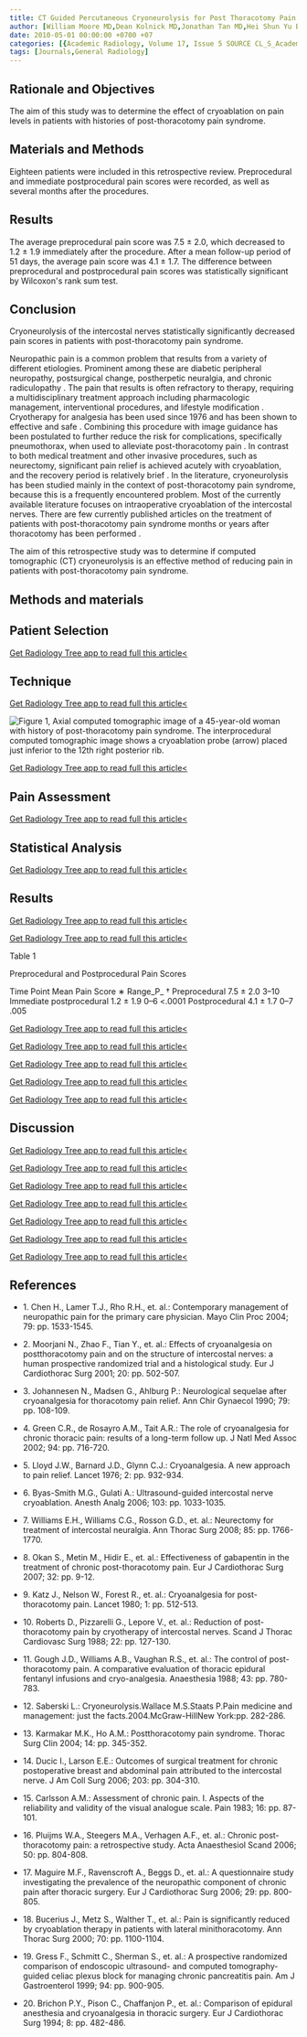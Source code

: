 ```yaml
---
title: CT Guided Percutaneous Cryoneurolysis for Post Thoracotomy Pain Syndrome
author: [William Moore MD,Dean Kolnick MD,Jonathan Tan MD,Hei Shun Yu BS]
date: 2010-05-01 00:00:00 +0700 +07
categories: [{Academic Radiology, Volume 17, Issue 5 SOURCE CL_S_AcademicRadiologyVolume17Issue5 1}]
tags: [Journals,General Radiology]
---
```

## Rationale and Objectives

The aim of this study was to determine the effect of cryoablation on pain levels in patients with histories of post-thoracotomy pain syndrome.

## Materials and Methods

Eighteen patients were included in this retrospective review. Preprocedural and immediate postprocedural pain scores were recorded, as well as several months after the procedures.

## Results

The average preprocedural pain score was 7.5 ± 2.0, which decreased to 1.2 ± 1.9 immediately after the procedure. After a mean follow-up period of 51 days, the average pain score was 4.1 ± 1.7. The difference between preprocedural and postprocedural pain scores was statistically significant by Wilcoxon's rank sum test.

## Conclusion

Cryoneurolysis of the intercostal nerves statistically significantly decreased pain scores in patients with post-thoracotomy pain syndrome.

Neuropathic pain is a common problem that results from a variety of different etiologies. Prominent among these are diabetic peripheral neuropathy, postsurgical change, postherpetic neuralgia, and chronic radiculopathy . The pain that results is often refractory to therapy, requiring a multidisciplinary treatment approach including pharmacologic management, interventional procedures, and lifestyle modification . Cryotherapy for analgesia has been used since 1976 and has been shown to effective and safe . Combining this procedure with image guidance has been postulated to further reduce the risk for complications, specifically pneumothorax, when used to alleviate post-thoracotomy pain . In contrast to both medical treatment and other invasive procedures, such as neurectomy, significant pain relief is achieved acutely with cryoablation, and the recovery period is relatively brief . In the literature, cryoneurolysis has been studied mainly in the context of post-thoracotomy pain syndrome, because this is a frequently encountered problem. Most of the currently available literature focuses on intraoperative cryoablation of the intercostal nerves. There are few currently published articles on the treatment of patients with post-thoracotomy pain syndrome months or years after thoracotomy has been performed .

The aim of this retrospective study was to determine if computed tomographic (CT) cryoneurolysis is an effective method of reducing pain in patients with post-thoracotomy pain syndrome.

## Methods and materials

## Patient Selection

[Get Radiology Tree app to read full this article<](https://clinicalpub.com/app)

## Technique

[Get Radiology Tree app to read full this article<](https://clinicalpub.com/app)

![Figure 1, Axial computed tomographic image of a 45-year-old woman with history of post-thoracotomy pain syndrome. The interprocedural computed tomographic image shows a cryoablation probe (arrow) placed just inferior to the 12th right posterior rib.](https://storage.googleapis.com/dl.dentistrykey.com/clinical/CTGuidedPercutaneousCryoneurolysisforPostThoracotomyPainSyndrome/0_1s20S1076633210000590.jpg)

[Get Radiology Tree app to read full this article<](https://clinicalpub.com/app)

## Pain Assessment

[Get Radiology Tree app to read full this article<](https://clinicalpub.com/app)

## Statistical Analysis

[Get Radiology Tree app to read full this article<](https://clinicalpub.com/app)

## Results

[Get Radiology Tree app to read full this article<](https://clinicalpub.com/app)

[Get Radiology Tree app to read full this article<](https://clinicalpub.com/app)

Table 1


Preprocedural and Postprocedural Pain Scores


Time Point Mean Pain Score  ∗  Range_P_ †  Preprocedural 7.5 ± 2.0 3–10 Immediate postprocedural 1.2 ± 1.9 0–6 <.0001 Postprocedural 4.1 ± 1.7 0–7 .005

[Get Radiology Tree app to read full this article<](https://clinicalpub.com/app)

[Get Radiology Tree app to read full this article<](https://clinicalpub.com/app)

[Get Radiology Tree app to read full this article<](https://clinicalpub.com/app)

[Get Radiology Tree app to read full this article<](https://clinicalpub.com/app)

[Get Radiology Tree app to read full this article<](https://clinicalpub.com/app)

## Discussion

[Get Radiology Tree app to read full this article<](https://clinicalpub.com/app)

[Get Radiology Tree app to read full this article<](https://clinicalpub.com/app)

[Get Radiology Tree app to read full this article<](https://clinicalpub.com/app)

[Get Radiology Tree app to read full this article<](https://clinicalpub.com/app)

[Get Radiology Tree app to read full this article<](https://clinicalpub.com/app)

[Get Radiology Tree app to read full this article<](https://clinicalpub.com/app)

[Get Radiology Tree app to read full this article<](https://clinicalpub.com/app)

## References

- 1\. Chen H., Lamer T.J., Rho R.H., et. al.: Contemporary management of neuropathic pain for the primary care physician. Mayo Clin Proc 2004; 79: pp. 1533-1545.


- 2\. Moorjani N., Zhao F., Tian Y., et. al.: Effects of cryoanalgesia on postthoracotomy pain and on the structure of intercostal nerves: a human prospective randomized trial and a histological study. Eur J Cardiothorac Surg 2001; 20: pp. 502-507.


- 3\. Johannesen N., Madsen G., Ahlburg P.: Neurological sequelae after cryoanalgesia for thoracotomy pain relief. Ann Chir Gynaecol 1990; 79: pp. 108-109.


- 4\. Green C.R., de Rosayro A.M., Tait A.R.: The role of cryoanalgesia for chronic thoracic pain: results of a long-term follow up. J Natl Med Assoc 2002; 94: pp. 716-720.


- 5\. Lloyd J.W., Barnard J.D., Glynn C.J.: Cryoanalgesia. A new approach to pain relief. Lancet 1976; 2: pp. 932-934.


- 6\. Byas-Smith M.G., Gulati A.: Ultrasound-guided intercostal nerve cryoablation. Anesth Analg 2006; 103: pp. 1033-1035.


- 7\. Williams E.H., Williams C.G., Rosson G.D., et. al.: Neurectomy for treatment of intercostal neuralgia. Ann Thorac Surg 2008; 85: pp. 1766-1770.


- 8\. Okan S., Metin M., Hidir E., et. al.: Effectiveness of gabapentin in the treatment of chronic post-thoracotomy pain. Eur J Cardiothorac Surg 2007; 32: pp. 9-12.


- 9\. Katz J., Nelson W., Forest R., et. al.: Cryoanalgesia for post-thoracotomy pain. Lancet 1980; 1: pp. 512-513.


- 10\. Roberts D., Pizzarelli G., Lepore V., et. al.: Reduction of post-thoracotomy pain by cryotherapy of intercostal nerves. Scand J Thorac Cardiovasc Surg 1988; 22: pp. 127-130.


- 11\. Gough J.D., Williams A.B., Vaughan R.S., et. al.: The control of post-thoracotomy pain. A comparative evaluation of thoracic epidural fentanyl infusions and cryo-analgesia. Anaesthesia 1988; 43: pp. 780-783.


- 12\. Saberski L.: Cryoneurolysis.Wallace M.S.Staats P.Pain medicine and management: just the facts.2004.McGraw-HillNew York:pp. 282-286.


- 13\. Karmakar M.K., Ho A.M.: Postthoracotomy pain syndrome. Thorac Surg Clin 2004; 14: pp. 345-352.


- 14\. Ducic I., Larson E.E.: Outcomes of surgical treatment for chronic postoperative breast and abdominal pain attributed to the intercostal nerve. J Am Coll Surg 2006; 203: pp. 304-310.


- 15\. Carlsson A.M.: Assessment of chronic pain. I. Aspects of the reliability and validity of the visual analogue scale. Pain 1983; 16: pp. 87-101.


- 16\. Pluijms W.A., Steegers M.A., Verhagen A.F., et. al.: Chronic post-thoracotomy pain: a retrospective study. Acta Anaesthesiol Scand 2006; 50: pp. 804-808.


- 17\. Maguire M.F., Ravenscroft A., Beggs D., et. al.: A questionnaire study investigating the prevalence of the neuropathic component of chronic pain after thoracic surgery. Eur J Cardiothorac Surg 2006; 29: pp. 800-805.


- 18\. Bucerius J., Metz S., Walther T., et. al.: Pain is significantly reduced by cryoablation therapy in patients with lateral minithoracotomy. Ann Thorac Surg 2000; 70: pp. 1100-1104.


- 19\. Gress F., Schmitt C., Sherman S., et. al.: A prospective randomized comparison of endoscopic ultrasound- and computed tomography-guided celiac plexus block for managing chronic pancreatitis pain. Am J Gastroenterol 1999; 94: pp. 900-905.


- 20\. Brichon P.Y., Pison C., Chaffanjon P., et. al.: Comparison of epidural anesthesia and cryoanalgesia in thoracic surgery. Eur J Cardiothorac Surg 1994; 8: pp. 482-486.